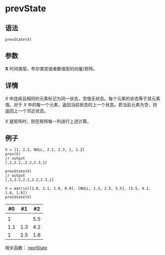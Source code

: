 # prevState

## 语法

`prevState(X)`

## 参数

**X** 时间类型，布尔类型或者数值型的向量/矩阵。

## 详情

*X* 中连续且相同的元素标记为同一状态，空值无状态。每个元素的状态等于其元素值。对于 *X*
中的每一个元素，返回当前状态的上一个状态。若当前元素为空，则返回上一个邻近状态。

*X* 是矩阵时，则在矩阵每一列进行上述计算。

## 例子

```
X = [1, 2.2, NULL, 2.2, 2.3, 1, 1.2]
prev(X)
// output
[,1,2.2,,2.2,2.3,1]

prevState(X)
// output
[,1,2.2,2.2,2.2,2.3,1]

X = matrix([1.0, 1.1, 1.0, 0.9], [NULL, 1.3, 2.5, 5.5], [5.5, 4.2, 1.6, 1.8])
prevState(X)
```

| #0 | #1 | #2 |
| --- | --- | --- |
|  |  |  |
| 1 |  | 5.5 |
| 1.1 | 1.3 | 4.2 |
| 1 | 2.5 | 1.6 |

相关函数： [nextState](../n/nextState.md)

